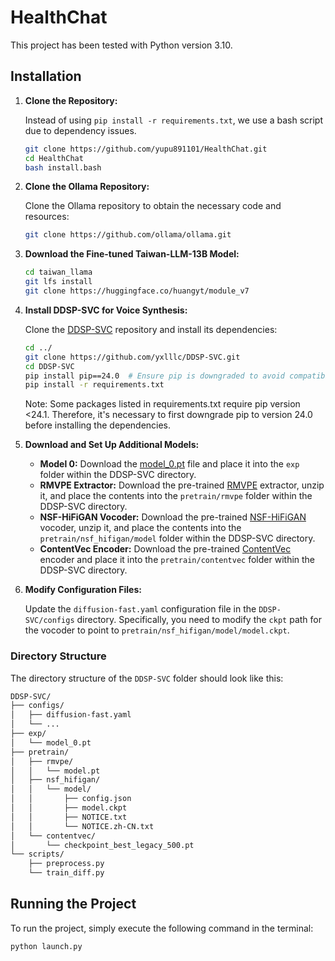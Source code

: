 # HealthChat

This project has been tested with Python version 3.10.

## Installation

1. **Clone the Repository:**

    Instead of using `pip install -r requirements.txt`, we use a bash script due to dependency issues.

    ```bash
    git clone https://github.com/yupu891101/HealthChat.git
    cd HealthChat
    bash install.bash
    ```
2. **Clone the Ollama Repository:**

    Clone the Ollama repository to obtain the necessary code and resources:

    ```bash
    git clone https://github.com/ollama/ollama.git
    ```

3. **Download the Fine-tuned Taiwan-LLM-13B Model:**

    ```bash
    cd taiwan_llama
    git lfs install
    git clone https://huggingface.co/huangyt/module_v7
    ```

4. **Install DDSP-SVC for Voice Synthesis:**
    
    Clone the [DDSP-SVC](https://github.com/yxlllc/DDSP-SVC) repository and install its dependencies:

    ```bash
    cd ../
    git clone https://github.com/yxlllc/DDSP-SVC.git
    cd DDSP-SVC
    pip install pip==24.0  # Ensure pip is downgraded to avoid compatibility issues
    pip install -r requirements.txt
    ```
    Note: Some packages listed in requirements.txt require pip version <24.1. Therefore, it's necessary to first downgrade pip to version 24.0 before installing the dependencies.

5. **Download and Set Up Additional Models:**

   - **Model 0:** Download the [model_0.pt](https://github.com/yxlllc/DDSP-SVC/releases/download/5.0/model_0.pt) file and place it into the `exp` folder within the DDSP-SVC directory.
   - **RMVPE Extractor:** Download the pre-trained [RMVPE](https://github.com/yxlllc/RMVPE/releases/download/230917/rmvpe.zip) extractor, unzip it, and place the contents into the `pretrain/rmvpe` folder within the DDSP-SVC directory.
   - **NSF-HiFiGAN Vocoder:** Download the pre-trained [NSF-HiFiGAN](https://github.com/openvpi/vocoders/releases/download/nsf-hifigan-44.1k-hop512-128bin-2024.02/nsf_hifigan_44.1k_hop512_128bin_2024.02.zip) vocoder, unzip it, and place the contents into the `pretrain/nsf_hifigan/model` folder within the DDSP-SVC directory.
   - **ContentVec Encoder:** Download the pre-trained [ContentVec](https://ibm.ent.box.com/s/z1wgl1stco8ffooyatzdwsqn2psd9lrr) encoder and place it into the `pretrain/contentvec` folder within the DDSP-SVC directory.

6. **Modify Configuration Files:**

   Update the `diffusion-fast.yaml` configuration file in the `DDSP-SVC/configs` directory. Specifically, you need to modify the `ckpt` path for the vocoder to point to `pretrain/nsf_hifigan/model/model.ckpt`.

### Directory Structure

The directory structure of the `DDSP-SVC` folder should look like this:

```markdown
DDSP-SVC/   
├── configs/    
│   ├── diffusion-fast.yaml 
│   └── ... 
├── exp/    
│   └── model_0.pt  
├── pretrain/   
│   ├── rmvpe/  
│   │   └── model.pt    
│   ├── nsf_hifigan/    
│   │   └── model/
│   │       ├── config.json 
│   │       ├── model.ckpt  
│   │       ├── NOTICE.txt  
│   │       └── NOTICE.zh-CN.txt    
│   └── contentvec/ 
│       └── checkpoint_best_legacy_500.pt   
└── scripts/    
    ├── preprocess.py   
    └── train_diff.py   
```

## Running the Project

To run the project, simply execute the following command in the terminal:

```bash
python launch.py
```
